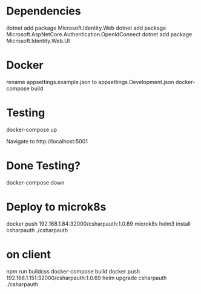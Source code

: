 # Dependencies

dotnet add package Microsoft.Identity.Web
dotnet add package Microsoft.AspNetCore.Authentication.OpenIdConnect
dotnet add package Microsoft.Identity.Web.UI

# Docker
rename appsettings.example.json to appsettings.Development.json
docker-compose build

# Testing
docker-compose up

Navigate to http://localhost:5001

# Done Testing?
docker-compose down

# Deploy to microk8s

docker push 192.168.1.84:32000/csharpauth:1.0.69
microk8s helm3 install csharpauth ./csharpauth

# on client
npm run buildcss
docker-compose build
docker push 192.168.1.151:32000/csharpauth:1.0.69
helm upgrade csharpauth ./csharpauth
